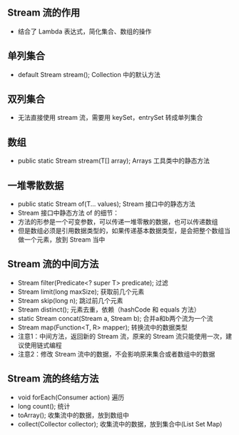 ## Stream 流的作用
* 结合了 Lambda 表达式，简化集合、数组的操作

## 单列集合
* default Stream<E> stream(); Collection 中的默认方法

## 双列集合
* 无法直接使用 stream 流，需要用 keySet，entrySet 转成单列集合

## 数组
* public static <T> Stream<T> stream(T[] array); Arrays 工具类中的静态方法

## 一堆零散数据
* public static<T> Stream<T> of(T... values); Stream 接口中的静态方法
* Stream 接口中静态方法 of 的细节：
* 方法的形参是一个可变参数，可以传递一堆零散的数据，也可以传递数组
* 但是数组必须是引用数据类型的，如果传递基本数据类型，是会把整个数组当做一个元素，放到 Stream 当中

## Stream 流的中间方法
* Stream<T> filter(Predicate<? super T> predicate); 过滤
* Stream<T> limit(long maxSize); 获取前几个元素
* Stream<T> skip(long n); 跳过前几个元素
* Stream<T> distinct(); 元素去重，依赖（hashCode 和 equals 方法）
* static <T> Stream<T> concat(Stream a, Stream b); 合并a和b两个流为一个流
* Stream<R> map(Function<T, R> mapper); 转换流中的数据类型
* 注意1：中间方法，返回新的 Stream 流，原来的 Stream 流只能使用一次，建议使用链式编程
* 注意2：修改 Stream 流中的数据，不会影响原来集合或者数组中的数据

## Stream 流的终结方法
* void forEach(Consumer action) 遍历
* long count(); 统计
* toArray(); 收集流中的数据，放到数组中
* collect(Collector collector); 收集流中的数据，放到集合中(List Set Map)
